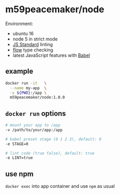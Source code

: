 # m59peacemaker/node

Environment:
  - ubuntu 16
  - node 5 in strict mode
  - [JS Standard](http://standardjs.com/) linting
  - [flow](https://flowtype.org/) type checking
  - latest JavaScript features with [Babel]()

## example

```sh
docker run -it   \
  --name my-app  \
  -v ${PWD}:/app \
  m59peacemaker/node:1.0.0
```

## `docker run` options
```sh
# mount your app to /app
-v /path/to/your/app:/app

# babel preset stage (0 1 2 3), default: 0
-e STAGE=0

# lint code (true false), default: true
-e LINT=true
```

## use npm

`docker exec` into app container and use `npm` as usual
